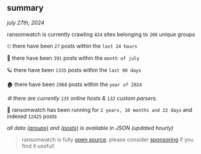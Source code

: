 
## summary
_july 27th, 2024_

ransomwatch is currently crawling `424` sites belonging to `206` unique groups

⏲ there have been `27` posts within the `last 24 hours`

🦈 there have been `391` posts within the `month of july`

🪐 there have been `1335` posts within the `last 90 days`

🏚 there have been `2968` posts within the `year of 2024`

_⚙️ there are currently `135` online hosts & `132` custom parsers._

🦕 ransomwatch has been running for `2 years, 10 months and 22 days` and indexed `12425` posts

_all data  [(groups)](http://ransomwhat.telemetry.ltd/groups) and [(posts)](http://ransomwhat.telemetry.ltd/posts) is available in JSON (updated hourly)_

> ransomwatch is fully [open source](https://github.com/joshhighet/ransomwatch#ransomwatch--). please consider [sponsoring](https://github.com/sponsors/joshhighet) if you find it useful!
